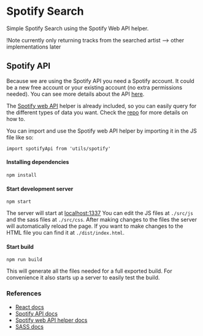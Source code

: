 # Spotify Search
Simple Spotify Search using the Spotify Web API helper.

!Note currently only returning tracks from the searched artist --> other implementations later


## Spotify API
Because we are using the Spotify API you need a Spotify account. It could be a new free account or your existing account (no extra permissions needed). You can see more details about the API [here](https://developer.spotify.com/web-api/).

The [Spotify web API](https://github.com/JMPerez/spotify-web-api-js) helper is already included, so you can easily query for the different types of data you want. Check the [repo](https://github.com/JMPerez/spotify-web-api-js) for more details on how to.

You can import and use the Spotify web API helper by importing it in the JS file like so:
```
import spotifyApi from 'utils/spotify'
```

#### Installing dependencies
```
npm install
```

#### Start development server
```
npm start
```
The server will start at [localhost:1337](http://localhost:1337)
You can edit the JS files at `./src/js` and the sass files at `./src/css`. After making changes to the files the server will automatically reload the page. If you want to make changes to the HTML file you can find it at `./dist/index.html`.

#### Start build
```
npm run build
```
This will generate all the files needed for a full exported build. For convenience it also starts up a server to easily test the build.

### References
- [React docs](https://reactjs.org/docs/hello-world.html)
- [Spotify API docs](https://developer.spotify.com/web-api/)
- [Spotify web API helper docs](https://github.com/JMPerez/spotify-web-api-js)
- [SASS docs](http://sass-lang.com/documentation/file.SASS_REFERENCE.html)
